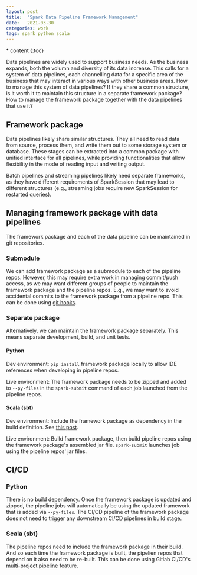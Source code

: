 ```yaml
---
layout: post
title:  "Spark Data Pipeline Framework Management"
date:   2021-03-30
categories: work
tags: spark python scala
---
```

<head>
    <script src="https://cdn.mathjax.org/mathjax/latest/MathJax.js?config=TeX-AMS-MML_HTMLorMML" type="text/javascript"></script>
    <script type="text/x-mathjax-config">
        MathJax.Hub.Config({
            tex2jax: {
            skipTags: ['script', 'noscript', 'style', 'textarea', 'pre'],
            inlineMath: [['$','$']]
            }
        });
    </script>
</head>
* content
{:toc}

Data pipelines are widely used to support business needs. As the business expands, both the volumn and diversity of its data increase. This calls for a system of data pipelines, each channelling data for a specific area of the business that may interact in various ways with other business areas. How to manage this system of data pipelines? If they share a common structure, is it worth it to maintain this structure in a separate framework package? How to manage the framework package together with the data pipelines that use it?



## Framework package

Data pipelines likely share similar structures. They all need to read data from source, process them, and write them out to some storage system or database. These stages can be extracted into a common package with unified interface for all pipelines, while providing functionalities that allow flexibility in the mode of reading input and writing output.

Batch pipelines and streaming pipelines likely need separate frameworks, as they have different requirements of SparkSession that may lead to different structures (e.g., streaming jobs require new SparkSession for restarted queries).

## Managing framework package with data pipelines

The framework package and each of the data pipeline can be maintained in git repositories.

### Submodule

We can add framework package as a submodule to each of the pipeline repos. However, this may require extra work in managing commit/push access, as we may want different groups of people to maintain the framework package and the pipeline repos. E.g., we may want to avoid accidental commits to the framework package from a pipeline repo. This can be done using [git hooks](https://git-scm.com/book/en/v2/Customizing-Git-Git-Hooks).

### Separate package

Alternatively, we can maintain the framework package separately. This means separate development, build, and unit tests.

#### Python

Dev environment: `pip install` framework package locally to allow IDE references when developing in pipeline repos.

Live environment: The framework package needs to be zipped and added to `--py-files` in the `spark-submit` command of each job launched from the pipeline repos.

#### Scala (sbt)

Dev environment: Include the framework package as dependency in the build definition. See [this post](https://largecats.github.io/blog/2021/03/30/sbt-multiproject-dependency/).

Live environment: Build framework package, then build pipeline repos using the framework package's assembled jar file. `spark-submit` launches job using the pipeline repos' jar files.

## CI/CD

### Python

There is no build dependency. Once the framework package is updated and zipped, the pipeline jobs will automatically be using the updated framework that is added via `--py-files`. The CI/CD pipeline of the framework package does not need to trigger any downstream CI/CD pipelines in build stage.

### Scala (sbt)
The pipeline repos need to include the framework package in their build. And so each time the framework package is built, the pipelien repos that depend on it also need to be re-built. This can be done using Gitlab CI/CD's [multi-project pipeline](https://docs.gitlab.com/ee/ci/multi_project_pipelines.html) feature.

